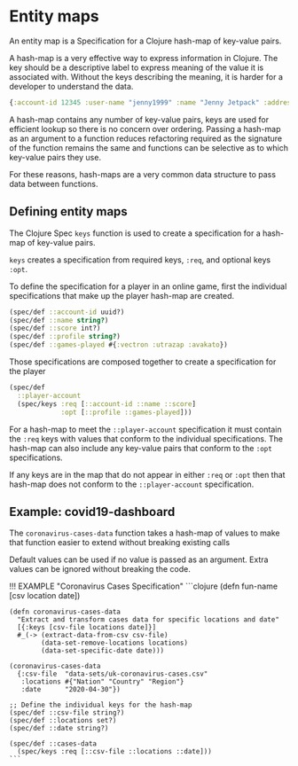 # Entity maps

An entity map is a Specification for a Clojure hash-map of key-value pairs.

A hash-map is a very effective way to express information in Clojure.  The key should be a descriptive label to express meaning of the value it is associated with.  Without the keys describing the meaning, it is harder for a developer to understand the data.

```clojure
{:account-id 12345 :user-name "jenny1999" :name "Jenny Jetpack" :address "42 Meaning place, Earth" :social-security "ABC-123-45-6789"}
```

A hash-map contains any number of key-value pairs, keys are used for efficient lookup so there is no concern over ordering.  Passing a hash-map as an argument to a function reduces refactoring required as the signature of the function remains the same and functions can be selective as to which key-value pairs they use.

For these reasons, hash-maps are a very common data structure to pass data between functions.


## Defining entity maps

The Clojure Spec `keys` function is used to create a specification for a hash-map of key-value pairs.

`keys` creates a specification from required keys, `:req`, and optional keys `:opt`.

To define the specification for a player in an online game, first the individual specifications that make up the player hash-map are created.
```clojure
(spec/def ::account-id uuid?)
(spec/def ::name string?)
(spec/def ::score int?)
(spec/def ::profile string?)
(spec/def ::games-played #{:vectron :utrazap :avakato})
```

Those specifications are composed together to create a specification for the player

```clojure
(spec/def
  ::player-account
  (spec/keys :req [::account-id ::name ::score]
             :opt [::profile ::games-played]))
```

For a hash-map to meet the `::player-account` specification it must contain the `:req` keys with values that conform to the individual specifications.  The hash-map can also include any key-value pairs that conform to the `:opt` specifications.

If any keys are in the map that do not appear in either `:req` or `:opt` then that hash-map does not conform to the `::player-account` specification.


## Example: covid19-dashboard

The `coronavirus-cases-data` function takes a hash-map of values to make that function easier to extend without breaking existing calls

Default values can be used if no value is passed as an argument. Extra values can be ignored without breaking the code.

!!! EXAMPLE "Coronavirus Cases Specification"
    ```clojure
    (defn fun-name
      [csv location date])

    (defn coronavirus-cases-data
      "Extract and transform cases data for specific locations and date"
      [{:keys [csv-file locations date]}]
      #_(-> (extract-data-from-csv csv-file)
            (data-set-remove-locations locations)
            (data-set-specific-date date)))

    (coronavirus-cases-data
      {:csv-file  "data-sets/uk-coronavirus-cases.csv"
       :locations #{"Nation" "Country" "Region"}
       :date      "2020-04-30"})

    ;; Define the individual keys for the hash-map
    (spec/def ::csv-file string?)
    (spec/def ::locations set?)
    (spec/def ::date string?)

    (spec/def ::cases-data
      (spec/keys :req [::csv-file ::locations ::date]))
    ```
